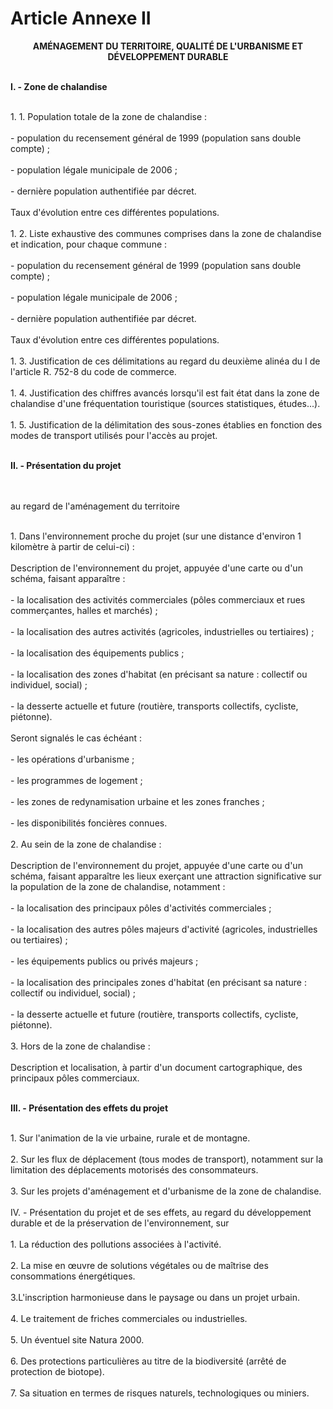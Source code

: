 # Article Annexe II

<p align='center'><strong>AMÉNAGEMENT DU TERRITOIRE, QUALITÉ DE L'URBANISME ET DÉVELOPPEMENT DURABLE</strong></p><p><br/><strong>I. - Zone de chalandise</strong></p><p><br/>1. 1. Population totale de la zone de chalandise : <br/><br/>- population du recensement général de 1999 (population sans double compte) ; <br/><br/>- population légale municipale de 2006 ; <br/><br/>- dernière population authentifiée par décret. <br/><br/>Taux d'évolution entre ces différentes populations. <br/><br/>1. 2. Liste exhaustive des communes comprises dans la zone de chalandise et indication, pour chaque commune : <br/><br/>- population du recensement général de 1999 (population sans double compte) ; <br/><br/>- population légale municipale de 2006 ; <br/><br/>- dernière population authentifiée par décret. <br/><br/>Taux d'évolution entre ces différentes populations. <br/><br/>1. 3. Justification de ces délimitations au regard du deuxième alinéa du I de l'article R. 752-8 du code de commerce. <br/><br/>1. 4. Justification des chiffres avancés lorsqu'il est fait état dans la zone de chalandise d'une fréquentation touristique (sources statistiques, études...). <br/><br/>1. 5. Justification de la délimitation des sous-zones établies en fonction des modes de transport utilisés pour l'accès au projet. </p><p><br/><strong>II. - Présentation du projet</strong></p><p><br/><br/>au regard de l'aménagement du territoire </p><p><br/>1. Dans l'environnement proche du projet (sur une distance d'environ 1 kilomètre à partir de celui-ci) : <br/><br/>Description de l'environnement du projet, appuyée d'une carte ou d'un schéma, faisant apparaître : <br/><br/>- la localisation des activités commerciales (pôles commerciaux et rues commerçantes, halles et marchés) ; <br/><br/>- la localisation des autres activités (agricoles, industrielles ou tertiaires) ; <br/><br/>- la localisation des équipements publics ; <br/><br/>- la localisation des zones d'habitat (en précisant sa nature : collectif ou individuel, social) ; <br/><br/>- la desserte actuelle et future (routière, transports collectifs, cycliste, piétonne). <br/><br/>Seront signalés le cas échéant : <br/><br/>- les opérations d'urbanisme ; <br/><br/>- les programmes de logement ; <br/><br/>- les zones de redynamisation urbaine et les zones franches ; <br/><br/>- les disponibilités foncières connues. <br/><br/>2. Au sein de la zone de chalandise : <br/><br/>Description de l'environnement du projet, appuyée d'une carte ou d'un schéma, faisant apparaître les lieux exerçant une attraction significative sur la population de la zone de chalandise, notamment : <br/><br/>- la localisation des principaux pôles d'activités commerciales ; <br/><br/>- la localisation des autres pôles majeurs d'activité (agricoles, industrielles ou tertiaires) ; <br/><br/>- les équipements publics ou privés majeurs ; <br/><br/>- la localisation des principales zones d'habitat (en précisant sa nature : collectif ou individuel, social) ; <br/><br/>- la desserte actuelle et future (routière, transports collectifs, cycliste, piétonne). <br/><br/>3. Hors de la zone de chalandise : <br/><br/>Description et localisation, à partir d'un document cartographique, des principaux pôles commerciaux. </p><p><br/><strong>III. - Présentation des effets du projet</strong></p><p><br/>1. Sur l'animation de la vie urbaine, rurale et de montagne. <br/><br/>2. Sur les flux de déplacement (tous modes de transport), notamment sur la limitation des déplacements motorisés des consommateurs. <br/><br/>3. Sur les projets d'aménagement et d'urbanisme de la zone de chalandise. <br/><br/>IV. - Présentation du projet et de ses effets, au regard du développement durable et de la préservation de l'environnement, sur <br/><br/>1. La réduction des pollutions associées à l'activité. <br/><br/>2. La mise en œuvre de solutions végétales ou de maîtrise des consommations énergétiques. <br/><br/>3.L'inscription harmonieuse dans le paysage ou dans un projet urbain. <br/><br/>4. Le traitement de friches commerciales ou industrielles. <br/><br/>5. Un éventuel site Natura 2000. <br/><br/>6. Des protections particulières au titre de la biodiversité (arrêté de protection de biotope). <br/><br/>7. Sa situation en termes de risques naturels, technologiques ou miniers.</p>